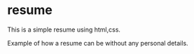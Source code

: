 # resume
  This is a simple resume using html,css.
  
Example of how a resume can be without any personal details.
